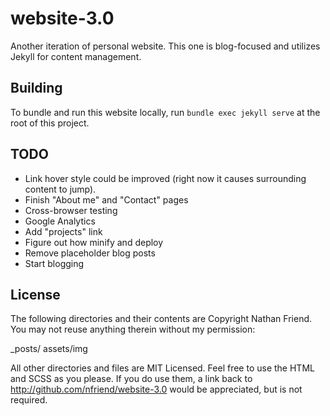 # website-3.0

Another iteration of personal website.  This one is blog-focused and utilizes Jekyll for content management.

## Building

To bundle and run this website locally, run `bundle exec jekyll serve` at the root of this project.

## TODO

- Link hover style could be improved (right now it causes surrounding content to jump).
- Finish "About me" and "Contact" pages
- Cross-browser testing
- Google Analytics
- Add "projects" link
- Figure out how minify and deploy
- Remove placeholder blog posts
- Start blogging

## License

The following directories and their contents are Copyright Nathan Friend. You may not reuse anything therein without my permission:

_posts/
assets/img

All other directories and files are MIT Licensed. Feel free to use the HTML and SCSS as you please. If you do use them, a link back to http://github.com/nfriend/website-3.0 would be appreciated, but is not required.

